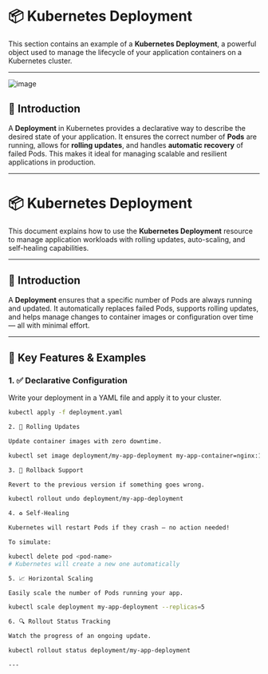 # 📦 Kubernetes Deployment

This section contains an example of a **Kubernetes Deployment**, a powerful object used to manage the lifecycle of your application containers on a Kubernetes cluster.

---

![image](https://github.com/user-attachments/assets/4c8eb40b-2aea-4488-b22b-0d7502b2d1d6)


## 🧭 Introduction

A **Deployment** in Kubernetes provides a declarative way to describe the desired state of your application. It ensures the correct number of **Pods** are running, allows for **rolling updates**, and handles **automatic recovery** of failed Pods. This makes it ideal for managing scalable and resilient applications in production.

---

# 📦 Kubernetes Deployment

This document explains how to use the **Kubernetes Deployment** resource to manage application workloads with rolling updates, auto-scaling, and self-healing capabilities.

---

## 🧭 Introduction

A **Deployment** ensures that a specific number of Pods are always running and updated. It automatically replaces failed Pods, supports rolling updates, and helps manage changes to container images or configuration over time — all with minimal effort.

---

## 🌟 Key Features & Examples

### 1. ✅ Declarative Configuration

Write your deployment in a YAML file and apply it to your cluster.

```bash
kubectl apply -f deployment.yaml

2. 🔁 Rolling Updates

Update container images with zero downtime.

kubectl set image deployment/my-app-deployment my-app-container=nginx:1.21

3. 🔄 Rollback Support

Revert to the previous version if something goes wrong.

kubectl rollout undo deployment/my-app-deployment

4. ♻️ Self-Healing

Kubernetes will restart Pods if they crash — no action needed!

To simulate:

kubectl delete pod <pod-name>
# Kubernetes will create a new one automatically

5. 📈 Horizontal Scaling

Easily scale the number of Pods running your app.

kubectl scale deployment my-app-deployment --replicas=5

6. 🔍 Rollout Status Tracking

Watch the progress of an ongoing update.

kubectl rollout status deployment/my-app-deployment

---

